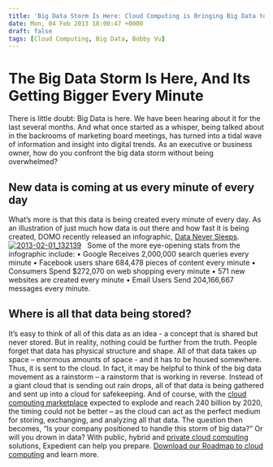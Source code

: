 ```yaml
---
title: 'Big Data Storm Is Here: Cloud Computing is Bringing Big Data to Everyone'
date: Mon, 04 Feb 2013 18:00:47 +0000
draft: false
tags: [Cloud Computing, Big Data, Bobby Vu]
---
```


The Big Data Storm Is Here, And Its Getting Bigger Every Minute
===============================================================

There is little doubt: Big Data is here. We have been hearing about it for the last several months. And what once started as a whisper, being talked about in the backrooms of marketing board meetings, has turned into a tidal wave of information and insight into digital trends. As an executive or business owner, how do you confront the big data storm without being overwhelmed?

New data is coming at us every minute of every day
--------------------------------------------------

What’s more is that this data is being created every minute of every day. As an illustration of just much how data is out there and how fast it is being created, DOMO recently released an infographic, [Data Never Sleeps](http://mashable.com/2012/06/22/data-created-every-minute/). [![2013-02-01_132139](http://blog.expedient.com/wp-content/uploads/2013/02/2013-02-01_132139.png)](http://mashable.com/2012/06/22/data-created-every-minute/)   Some of the more eye-opening stats from the infographic include: • Google Receives 2,000,000 search queries every minute • Facebook users share 684,478 pieces of content every minute • Consumers Spend $272,070 on web shopping every minute • 571 new websites are created every minute • Email Users Send 204,166,667 messages every minute.

Where is all that data being stored?
------------------------------------

It’s easy to think of all of this data as an idea - a concept that is shared but never stored. But in reality, nothing could be further from the truth. People forget that data has physical structure and shape. All of that data takes up space – enormous amounts of space - and it has to be housed somewhere. Thus, it is sent to the cloud. In fact, it may be helpful to think of the big data movement as a rainstorm – a rainstorm that is working in reverse. Instead of a giant cloud that is sending out rain drops, all of that data is being gathered and sent up into a cloud for safekeeping. And of course, with the [cloud computing marketplace](https://www.expedient.com/forecasting-the-future-of-the-cloud/ "Forecasting the Future of the Cloud") expected to explode and reach 240 billion by 2020, the timing could not be better – as the cloud can act as the perfect medium for storing, exchanging, and analyzing all that data. The question then becomes, “Is your company positioned to handle this storm of big data?” Or will you drown in data? With public, hybrid and [private cloud computing](https://www.expedient.com/cloud-computing/private-cloud-computing/ "Private") solutions, Expedient can help you prepare. [Download our Roadmap to cloud computing](http://bit.ly/OLatZD) and learn more.